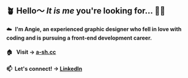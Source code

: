 ## 🪴 Hello〜 *It is me* you're looking for... 🎤🎵

☁️&nbsp;  **I'm Angie, an experienced graphic designer who fell in love with coding and is pursuing a front-end 	development career.**

#### 🏠 &nbsp; Visit → [a-sh.cc](https://www.a-sh.cc)

#### 📫&nbsp;  Let's connect! →  [LinkedIn](https://www.linkedin.com/in/angiehentri/)



<!--

- 🔭 I’m currently working on ...
- 🌱 I’m currently learning ...
- 👯 I’m looking to collaborate on ...
- 🤔 I’m looking for help with ...
- 💬 Ask me about ...
- 📫 How to reach me: ...
- 😄 Pronouns: ...
- ⚡ Fun fact: ...
-->
